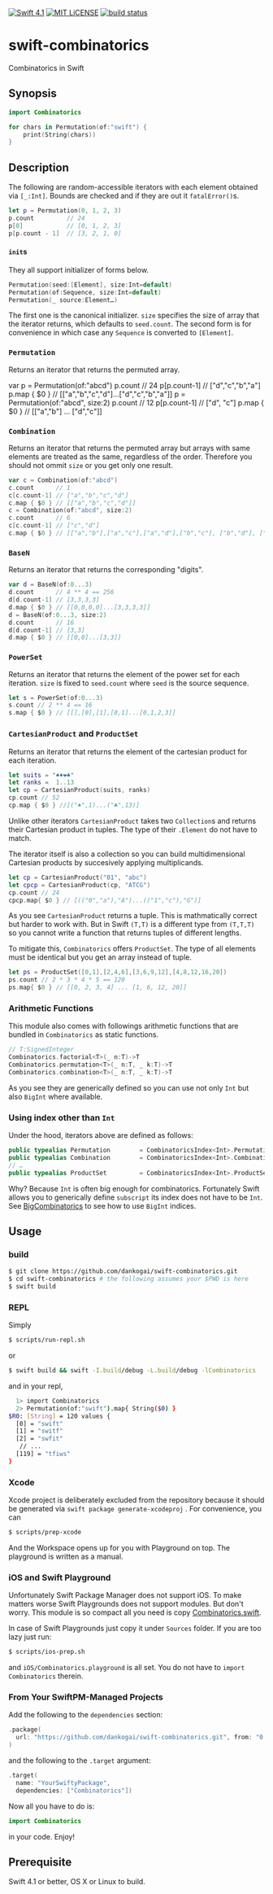 [![Swift 4.1](https://img.shields.io/badge/swift-4.1-brightgreen.svg)](https://swift.org)
[![MIT LiCENSE](https://img.shields.io/badge/license-MIT-brightgreen.svg)](LICENSE)
[![build status](https://secure.travis-ci.org/dankogai/swift-combinatorics.png)](http://travis-ci.org/dankogai/swift-combinatorics)

# swift-combinatorics

Combinatorics in Swift

## Synopsis

```swift
import Combinatorics

for chars in Permutation(of:"swift") {
    print(String(chars))
}
```

## Description

The following are random-accessible iterators with each element obtained via `[_:Int]`.  Bounds are checked and if they are out it `fatalError()`s.

```swift
let p = Permutation(0, 1, 2, 3)
p.count         // 24
p[0]            // [0, 1, 2, 3]
p[p.count - 1]  // [3, 2, 1, 0]
```

#### `init`s

They all support initializer of forms below.

```swift
Permutation(seed:[Element], size:Int=default)
Permutation(of:Sequence, size:Int=default)
Permutation(_ source:Element…)
```

The first one is the canonical initializer.  `size` specifies the size of array that the iterator returns, which defaults to `seed.count`.  The second form is for convenience in which case any `Sequence` is converted to `[Element]`. 

### `Permutation`

Returns an iterator that returns the permuted array.

var p = Permutation(of:"abcd")
p.count      // 24
p[p.count-1] // ["d","c","b","a"]
p.map { $0 } // [["a","b","c","d"]...["d","c","b","a"]]
p = Permutation(of:"abcd", size:2)
p.count      // 12
p[p.count-1] // ["d", "c"]
p.map { $0 } // [["a","b"] ... ["d","c"]]

### `Combination`

Returns an iterator that returns the permuted array but arrays with same elements are treated as the same, regardless of the order.  Therefore you should not ommit `size` or you get only one result.

````swift
var c = Combination(of:"abcd")
c.count      // 1
c[c.count-1] // ["a","b","c","d"]
c.map { $0 } // [["a","b","c","d"]]
c = Combination(of:"abcd", size:2)
c.count      // 6
c[c.count-1] // ["c","d"]
c.map { $0 } // [["a","b"],["a","c"],["a","d"],["b","c"], ["b","d"], ["c","d"]]
````

### `BaseN`

Returns an iterator that returns the corresponding "digits".

````swift
var d = BaseN(of:0...3)
d.count      // 4 ** 4 == 256
d[d.count-1] // [3,3,3,3]
d.map { $0 } // [[0,0,0,0]...[3,3,3,3]]
d = BaseN(of:0...3, size:2)
d.count      // 16
d[d.count-1] // [3,3]
d.map { $0 } // [[0,0]...[3,3]]
````

### `PowerSet`

Returns an iterator that returns the element of the power set for each iteration.  `size` is fixed to `seed.count` where `seed` is the source sequence.

````swift
let s = PowerSet(of:0...3)
s.count // 2 ** 4 == 16
s.map { $0 } // [[],[0],[1],[0,1]...[0,1,2,3]]
````

### `CartesianProduct` and `ProductSet`

Returns an iterator that returns the element of the cartesian product for each iteration.

````swift
let suits = "♠️♦️❤️♣️"
let ranks =  1..13
let cp = CartesianProduct(suits, ranks)
cp.count // 52
cp.map { $0 } //[("♠️",1)...("♣️",13)]
````

Unlike other iterators `CartesianProduct` takes two `Collection`s and returns their Cartesian product in tuples. The type of their `.Element` do not have to match.

The iterator itself is also a collection so you can build multidimensional Cartesian products by succesively applying multiplicands.

```swift
let cp = CartesianProduct("01", "abc")
let cpcp = CartesianProduct(cp, "ATCG")
cp.count // 24
cpcp.map{ $0 } // [(("0","a"),"A")...(("1","c"),"G")]
```

As you see `CartesianProduct` returns a tuple.  This is mathmatically correct but harder to work with.  But in Swift `(T,T)` is a different type from `(T,T,T)` so you cannot write a function that returns tuples of different lengths.

To mitigate this, `Combinatorics` offers `ProductSet`.  The type of all elements must be identical but you get an array instead of tuple.

```swift
let ps = ProductSet([0,1],[2,4,6],[3,6,9,12],[4,8,12,16,20])
ps.count // 2 * 3 * 4 * 5 == 120
ps.map{ $0 } // [[0, 2, 3, 4] ... [1, 6, 12, 20]]
```


### Arithmetic Functions

This module also comes with followings arithmetic functions that are bundled in `Combinatorics` as static functions.

```swift
// T:SignedInteger
Combinatorics.factorial<T>(_ n:T)->T
Combinatorics.permutation<T>(_ n:T, _ k:T)->T
Combinatorics.combination<T>(_ n:T, _ k:T)->T
```

As you see they are generically defined so you can use not only `Int` but also `BigInt` where available.

### Using index other than `Int`

Under the hood, iterators above are defined as follows:

```swift
public typealias Permutation        = CombinatoricsIndex<Int>.Permutation
public typealias Combination        = CombinatoricsIndex<Int>.Combination
// …
public typealias ProductSet         = CombinatoricsIndex<Int>.ProductSet
```

Why? Because `Int` is often big enough for combinatorics.  Fortunately Swift allows you to generically define `subscript` its index does not have to be `Int`.  See [BigCombinatorics] to see how to use `BigInt` indices.

[BigCombinatorics]: BigCombinatorics/

## Usage

### build

```sh
$ git clone https://github.com/dankogai/swift-combinatorics.git
$ cd swift-combinatorics # the following assumes your $PWD is here
$ swift build
```

### REPL

Simply

```sh
$ scripts/run-repl.sh
```

or

```sh
$ swift build && swift -I.build/debug -L.build/debug -lCombinatorics

```

and in your repl,

```sh
  1> import Combinatorics
  2> Permutation(of:"swift").map{ String($0) }
$R0: [String] = 120 values {
  [0] = "swift"
  [1] = "switf"
  [2] = "swfit"
   // ...
  [119] = "tfiws"
}
```

### Xcode

Xcode project is deliberately excluded from the repository because it should be generated via `swift package generate-xcodeproj` . For convenience, you can

```sh
$ scripts/prep-xcode
```

And the Workspace opens up for you with Playground on top.  The playground is written as a manual.

### iOS and Swift Playground

Unfortunately Swift Package Manager does not support iOS.  To make matters worse Swift Playgrounds does not support modules.  But don't worry.  This module is so compact all you need is copy [Combinatorics.swift].

[Combinatorics.swift]: Sources/Combinatorics/Combinatorics.swift

In case of Swift Playgrounds just copy it under `Sources` folder.  If you are too lazy just run:


```sh
$ scripts/ios-prep.sh
```

and `iOS/Combinatorics.playground` is all set.  You do not have to `import Combinatorics` therein.

### From Your SwiftPM-Managed Projects

Add the following to the `dependencies` section:

```swift
.package(
  url: "https://github.com/dankogai/swift-combinatorics.git", from: "0.0.1"
)
```

and the following to the `.target` argument:

```swift
.target(
  name: "YourSwiftyPackage",
  dependencies: ["Combinatorics"])
```

Now all you have to do is:

```swift
import Combinatorics
```

in your code.  Enjoy!

## Prerequisite

Swift 4.1 or better, OS X or Linux to build.

